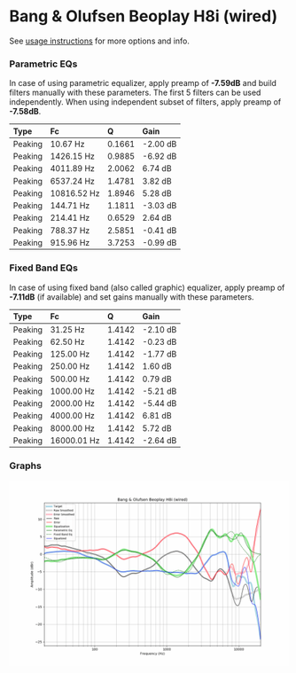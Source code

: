 # Bang & Olufsen Beoplay H8i (wired)
See [usage instructions](https://github.com/jaakkopasanen/AutoEq#usage) for more options and info.

### Parametric EQs
In case of using parametric equalizer, apply preamp of **-7.59dB** and build filters manually
with these parameters. The first 5 filters can be used independently.
When using independent subset of filters, apply preamp of **-7.58dB**.

| Type    | Fc          |      Q | Gain     |
|:--------|:------------|:-------|:---------|
| Peaking | 10.67 Hz    | 0.1661 | -2.00 dB |
| Peaking | 1426.15 Hz  | 0.9885 | -6.92 dB |
| Peaking | 4011.89 Hz  | 2.0062 | 6.74 dB  |
| Peaking | 6537.24 Hz  | 1.4781 | 3.82 dB  |
| Peaking | 10816.52 Hz | 1.8946 | 5.28 dB  |
| Peaking | 144.71 Hz   | 1.1811 | -3.03 dB |
| Peaking | 214.41 Hz   | 0.6529 | 2.64 dB  |
| Peaking | 788.37 Hz   | 2.5851 | -0.41 dB |
| Peaking | 915.96 Hz   | 3.7253 | -0.99 dB |

### Fixed Band EQs
In case of using fixed band (also called graphic) equalizer, apply preamp of **-7.11dB**
(if available) and set gains manually with these parameters.

| Type    | Fc          |      Q | Gain     |
|:--------|:------------|:-------|:---------|
| Peaking | 31.25 Hz    | 1.4142 | -2.10 dB |
| Peaking | 62.50 Hz    | 1.4142 | -0.23 dB |
| Peaking | 125.00 Hz   | 1.4142 | -1.77 dB |
| Peaking | 250.00 Hz   | 1.4142 | 1.60 dB  |
| Peaking | 500.00 Hz   | 1.4142 | 0.79 dB  |
| Peaking | 1000.00 Hz  | 1.4142 | -5.21 dB |
| Peaking | 2000.00 Hz  | 1.4142 | -5.44 dB |
| Peaking | 4000.00 Hz  | 1.4142 | 6.81 dB  |
| Peaking | 8000.00 Hz  | 1.4142 | 5.72 dB  |
| Peaking | 16000.01 Hz | 1.4142 | -2.64 dB |

### Graphs
![](./Bang%20&%20Olufsen%20Beoplay%20H8i%20(wired).png)